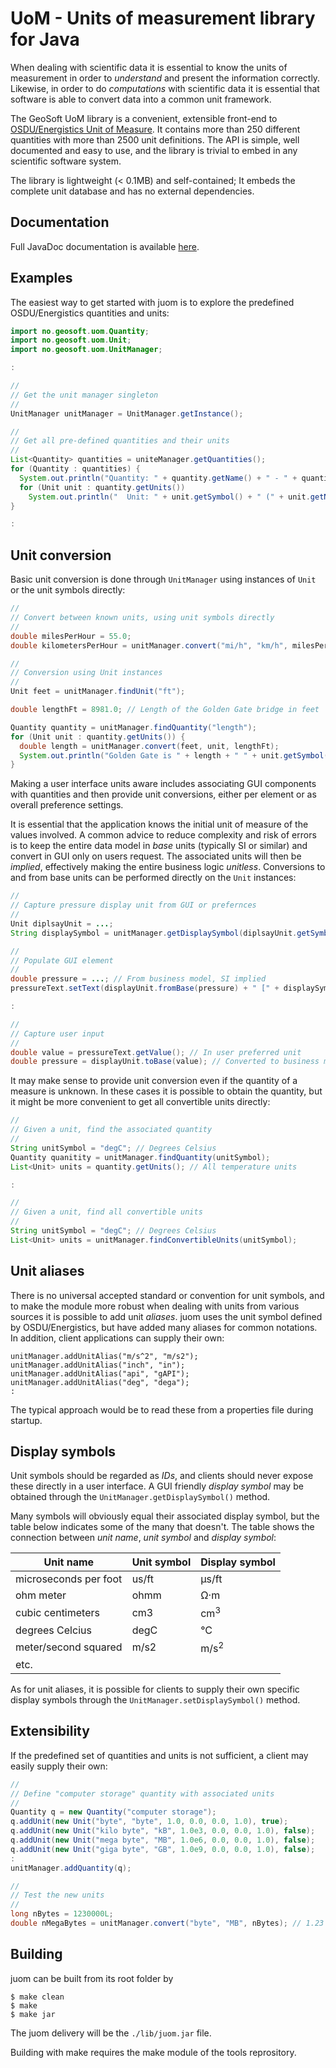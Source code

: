 # UoM - Units of measurement library for Java

When dealing with scientific data it is essential to know the units of
measurement in order to _understand_ and present the information correctly.
Likewise, in order to do _computations_ with scientific data it is essential
that software is able to convert data into a common unit framework.

The GeoSoft UoM library is a convenient, extensible front-end to
[OSDU/Energistics Unit of Measure](https://energistics.org/energisticsr-consortium-publishes-new-version-its-unit-measure-standard).
It contains more than
250 different quantities with more than
2500 unit definitions.
The API is simple, well documented and easy to use, and the library is trivial
to embed in any scientific software system.

The library is lightweight (&lt; 0.1MB) and self-contained; It embeds the complete
unit database and has no external dependencies.



## Documentation

Full JavaDoc documentation is available [here](https://htmlpreview.github.io/?https://raw.githubusercontent.com/geosoft-as/osdu-uom/main/java/docs/index.html).



## Examples

The easiest way to get started with juom is to explore the predefined
OSDU/Energistics quantities and units:

```java
import no.geosoft.uom.Quantity;
import no.geosoft.uom.Unit;
import no.geosoft.uom.UnitManager;

:

//
// Get the unit manager singleton
//
UnitManager unitManager = UnitManager.getInstance();

//
// Get all pre-defined quantities and their units
//
List<Quantity> quantities = uniteManager.getQuantities();
for (Quantity : quantities) {
  System.out.println("Quantity: " + quantity.getName() + " - " + quantity.getDescription();
  for (Unit unit : quantity.getUnits())
    System.out.println("  Unit: " + unit.getSymbol() + " (" + unit.getName() + ")";
}

:
```


## Unit conversion

Basic unit conversion is done through `UnitManager`
using instances of `Unit` or the unit symbols directly:

```java
//
// Convert between known units, using unit symbols directly
//
double milesPerHour = 55.0;
double kilometersPerHour = unitManager.convert("mi/h", "km/h", milesPerHour);

//
// Conversion using Unit instances
//
Unit feet = unitManager.findUnit("ft");

double lengthFt = 8981.0; // Length of the Golden Gate bridge in feet

Quantity quantity = unitManager.findQuantity("length");
for (Unit unit : quantity.getUnits()) {
  double length = unitManager.convert(feet, unit, lengthFt);
  System.out.println("Golden Gate is " + length + " " + unit.getSymbol());
}
```

Making a user interface units aware includes associating
GUI components with quantities and then provide unit conversions,
either per element or as overall preference settings.

It is essential that the application knows the initial unit of measure
of the values involved. A common advice to reduce complexity and risk of errors
is to keep the entire data model in _base_ units (typically SI or similar)
and convert in GUI only on users request. The associated units will then
be _implied_, effectively making the entire business logic _unitless_.
Conversions to and from base units can be performed directly on the `Unit` instances:

```java
//
// Capture pressure display unit from GUI or prefernces
//
Unit diplsayUnit = ...;
String displaySymbol = unitManager.getDisplaySymbol(diplsayUnit.getSymbol());

//
// Populate GUI element
//
double pressure = ...; // From business model, SI implied
pressureText.setText(displayUnit.fromBase(pressure) + " [" + displaySymbol + "]");

:

//
// Capture user input
//
double value = pressureText.getValue(); // In user preferred unit
double pressure = displayUnit.toBase(value); // Converted to business model unit (SI)
```


It may make sense to provide unit conversion even if the quantity of a measure
is unknown. In these cases it is possible to obtain the quantity, but it might
be more convenient to get all convertible units directly:

```java
//
// Given a unit, find the associated quantity
//
String unitSymbol = "degC"; // Degrees Celsius
Quantity quanitity = unitManager.findQuantity(unitSymbol);
List<Unit> units = quantity.getUnits(); // All temperature units

:

//
// Given a unit, find all convertible units
//
String unitSymbol = "degC"; // Degrees Celsius
List<Unit> units = unitManager.findConvertibleUnits(unitSymbol);
```



## Unit aliases

There is no universal accepted standard or convention for unit symbols, and
to make the module more robust when dealing with units from various sources
it is possible to add unit _aliases_. juom uses the unit symbol defined
by OSDU/Energistics, but have added many aliases for common notations.
In addition, client applications can supply their own:

```
unitManager.addUnitAlias("m/s^2", "m/s2");
unitManager.addUnitAlias("inch", "in");
unitManager.addUnitAlias("api", "gAPI");
unitManager.addUnitAlias("deg", "dega");
:
```


The typical approach would be to read these from a properties file during startup.



## Display symbols

Unit symbols should be regarded as _IDs_, and clients
should never expose these directly in a user interface.
A GUI friendly _display symbol_ may be obtained through
the `UnitManager.getDisplaySymbol()` method.

Many symbols will obviously equal their associated display symbol,
but the table below indicates some of the many that doesn't.
The table shows the connection between _unit name_,
_unit symbol_ and _display symbol_:


| Unit name             | Unit symbol | Display symbol   |
|-----------------------|-------------|------------------|
| microseconds per foot | us/ft       | &#181;s/ft       |
| ohm meter             | ohmm        | &#8486;&middot;m |
| cubic centimeters     | cm3         | cm<sup>3</sup>   |
| degrees Celcius       | degC        | &deg;C           |
| meter/second squared  | m/s2        | m/s<sup>2</sup>  |
| etc.                  |             |                  |


As for unit aliases, it is possible for clients to supply their own
specific display symbols through the `UnitManager.setDisplaySymbol()` method.



## Extensibility

If the predefined set of quantities and units is not sufficient, a client may
easily supply their own:

```java
//
// Define "computer storage" quantity with associated units
//
Quantity q = new Quantity("computer storage");
q.addUnit(new Unit("byte", "byte", 1.0, 0.0, 0.0, 1.0), true);
q.addUnit(new Unit("kilo byte", "kB", 1.0e3, 0.0, 0.0, 1.0), false);
q.addUnit(new Unit("mega byte", "MB", 1.0e6, 0.0, 0.0, 1.0), false);
q.addUnit(new Unit("giga byte", "GB", 1.0e9, 0.0, 0.0, 1.0), false);
:
unitManager.addQuantity(q);

//
// Test the new units
//
long nBytes = 1230000L;
double nMegaBytes = unitManager.convert("byte", "MB", nBytes); // 1.23
```



## Building

juom can be built from its root folder by

```
$ make clean
$ make
$ make jar
```

The juom delivery will be the `./lib/juom.jar` file.

Building with make requires the make module of the tools reprository.


